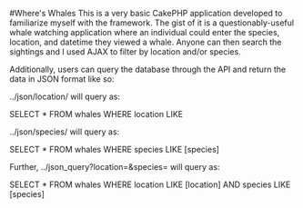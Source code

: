 #Where's Whales
This is a very basic CakePHP application developed to familiarize myself with the framework. The gist of it is a questionably-useful whale watching application where an individual could enter the species, location, and datetime they viewed a whale. Anyone can then search the sightings and I used AJAX to filter by location and/or species. 

Additionally, users can query the database through the API and return the data in JSON format like so:

../json/location/<location> will query as:

SELECT * FROM whales
WHERE location LIKE <location>

../json/species/<species> will query as:

SELECT * FROM whales
WHERE species LIKE [species]

Further,
../json_query?location=<location>&species=<species> will query as:

SELECT * FROM whales
WHERE location LIKE [location] AND species LIKE [species]
